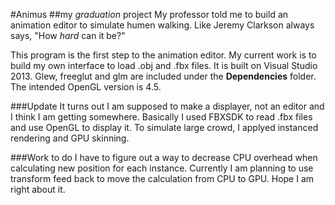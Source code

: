 #Animus
##my _graduation_ project
My professor told me to build an animation editor to simulate humen walking. Like Jeremy Clarkson always says, "How _hard_ can it be?"

This program is the first step to the animation editor. My current work is to build my own interface to load .obj and .fbx files. 
It is built on Visual Studio 2013. Glew, freeglut and glm are included under the __Dependencies__ folder. 
The intended OpenGL version is 4.5.

###Update
It turns out I am supposed to make a displayer, not an editor and I think I am getting somewhere. Basically I used FBXSDK to read .fbx files and use OpenGL to display it.
To simulate large crowd, I applyed instanced rendering and GPU skinning.

###Work to do
I have to figure out a way to decrease CPU overhead when calculating new position for each instance. Currently I am planning to use transform feed back to move the calculation from CPU to GPU. Hope I am right about it.
